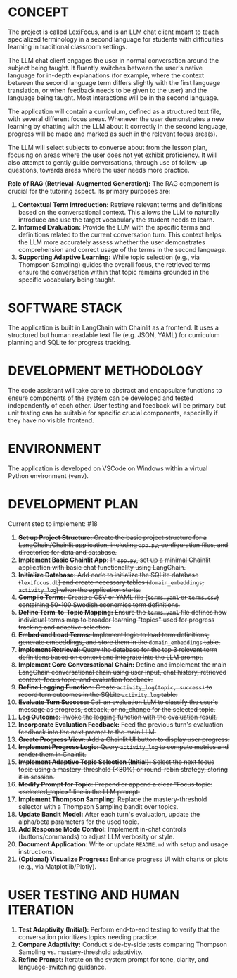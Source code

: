 # CONCEPT

The project is called LexiFocus, and is an LLM chat client meant to teach specialized terminology in a second language for students with difficulties learning in traditional classroom settings.

The LLM chat client engages the user in normal conversation around the subject being taught. It fluently switches between the user's native language for in-depth explanations (for example, where the context between the second language term differs slightly with the first language translation, or when feedback needs to be given to the user) and the language being taught. Most interactions will be in the second language.

The application will contain a curriculum, defined as a structured text file, with several different focus areas. Whenever the user demonstrates a new learning by chatting with the LLM about it correctly in the second language, progress will be made and marked as such in the relevant focus area(s).

The LLM will select subjects to converse about from the lesson plan, focusing on areas where the user does not yet exhibit proficiency. It will also attempt to gently guide conversations, through use of follow-up questions, towards areas where the user needs more practice.

**Role of RAG (Retrieval-Augmented Generation):**
The RAG component is crucial for the tutoring aspect. Its primary purposes are:
1.  **Contextual Term Introduction:** Retrieve relevant terms and definitions based on the conversational context. This allows the LLM to naturally introduce and use the target vocabulary the student needs to learn.
2.  **Informed Evaluation:** Provide the LLM with the specific terms and definitions related to the current conversation turn. This context helps the LLM more accurately assess whether the user demonstrates comprehension and correct usage of the terms in the second language.
3.  **Supporting Adaptive Learning:** While topic selection (e.g., via Thompson Sampling) guides the overall focus, the retrieved terms ensure the conversation within that topic remains grounded in the specific vocabulary being taught.

# SOFTWARE STACK

The application is built in LangChain with Chainlit as a frontend.
It uses a structured but human readable text file (e.g. JSON, YAML) for curriculum planning and SQLite for progress tracking.

# DEVELOPMENT METHODOLOGY

The code assistant will take care to abstract and encapsulate functions to ensure components of the system can be developed and tested independently of each other. User testing and feedback will be primary but unit testing can be suitable for specific crucial components, especially if they have no visible frontend.

# ENVIRONMENT

The application is developed on VSCode on Windows within a virtual Python environment (venv).

# DEVELOPMENT PLAN

Current step to implement: #18

1. ~~**Set up Project Structure:** Create the basic project structure for a LangChain/Chainlit application, including `app.py`, configuration files, and directories for data and database.~~
2. ~~**Implement Basic Chainlit App:** In `app.py`, set up a minimal Chainlit application with basic chat functionality using LangChain.~~
3. ~~**Initialize Database:** Add code to initialize the SQLite database (`lexifocus.db`) and create necessary tables (`domain_embeddings`, `activity_log`) when the application starts.~~
4. ~~**Compile Terms:** Create a CSV or YAML file (`terms.yaml` or `terms.csv`) containing 50-100 Swedish economics term definitions.~~
5. ~~**Define Term-to-Topic Mapping:** Ensure the `terms.yaml` file defines how individual terms map to broader learning "topics" used for progress tracking and adaptive selection.~~
6. ~~**Embed and Load Terms:** Implement logic to load term definitions, generate embeddings, and store them in the `domain_embeddings` table.~~
7. ~~**Implement Retrieval:** Query the database for the top 3 relevant term definitions based on context and integrate into the LLM prompt.~~
8. ~~**Implement Core Conversational Chain:** Define and implement the main LangChain conversational chain using user input, chat history, retrieved context, focus topic, and evaluation feedback.~~
9. ~~**Define Logging Function:** Create `activity_log(topic, success)` to record turn outcomes in the SQLite `activity_log` table.~~
10. ~~**Evaluate Turn Success:** Call an evaluation LLM to classify the user's message as progress, setback, or no_change for the selected topic.~~
11. ~~**Log Outcome:** Invoke the logging function with the evaluation result.~~
12. ~~**Incorporate Evaluation Feedback:** Feed the previous turn's evaluation feedback into the next prompt to the main LLM.~~
13. ~~**Create Progress View:** Add a Chainlit UI button to display user progress.~~
14. ~~**Implement Progress Logic:** Query `activity_log` to compute metrics and render them in Chainlit.~~
15. ~~**Implement Adaptive Topic Selection (Initial):** Select the next focus topic using a mastery-threshold (<80%) or round-robin strategy, storing it in session.~~
16. ~~**Modify Prompt for Topic:** Prepend or append a clear "Focus topic: <selected_topic>" line in the LLM prompt.~~
17. **Implement Thompson Sampling:** Replace the mastery-threshold selector with a Thompson Sampling bandit over topics.  
18. **Update Bandit Model:** After each turn's evaluation, update the alpha/beta parameters for the used topic.  
19. **Add Response Mode Control:** Implement in-chat controls (buttons/commands) to adjust LLM verbosity or style.  
20. **Document Application:** Write or update `README.md` with setup and usage instructions.  
21. **(Optional) Visualize Progress:** Enhance progress UI with charts or plots (e.g., via Matplotlib/Plotly).  

# USER TESTING AND HUMAN ITERATION

1. **Test Adaptivity (Initial):** Perform end-to-end testing to verify that the conversation prioritizes topics needing practice.  
2. **Compare Adaptivity:** Conduct side-by-side tests comparing Thompson Sampling vs. mastery-threshold adaptivity.  
3. **Refine Prompt:** Iterate on the system prompt for tone, clarity, and language-switching guidance.  